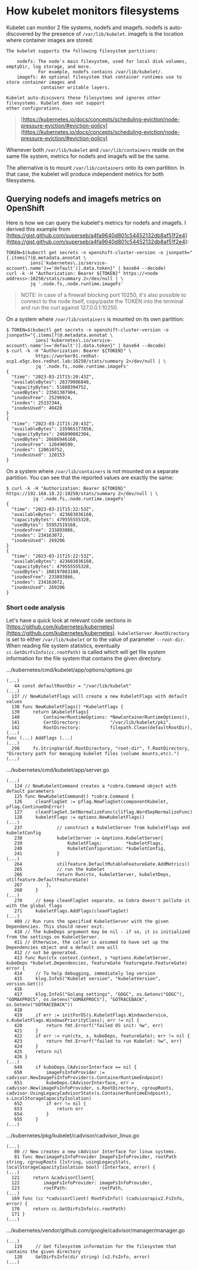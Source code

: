 # How kubelet monitors filesystems

Kubelet can monitor 2 file systems, nodefs and imagefs. nodefs is auto-discovered by the presence of `/var/lib/kubelet`.
imagefs is the location where container images are stored:

~~~
The kubelet supports the following filesystem partitions:

    nodefs: The node's main filesystem, used for local disk volumes, emptyDir, log storage, and more.
            For example, nodefs contains /var/lib/kubelet/.
    imagefs: An optional filesystem that container runtimes use to store container images and
             container writable layers.

Kubelet auto-discovers these filesystems and ignores other filesystems. Kubelet does not support
other configurations.
~~~
> [https://kubernetes.io/docs/concepts/scheduling-eviction/node-pressure-eviction/#eviction-policy](https://kubernetes.io/docs/concepts/scheduling-eviction/node-pressure-eviction/#eviction-policy)

Whenever both `/var/lib/kubelet` and `/var/lib/containers` reside on the same file system, metrics for nodefs and imagefs
will be the same.

The alternative is to mount `/var/lib/containers` onto its own partition. In that case, the kubelet will produce independent
metrics for both filesystems.

## Querying nodefs and imagefs metrics on OpenShift

Here is how we can query the kubelet's metrics for nodefs and imagefs. I derived this example from
[https://gist.github.com/superseb/a4fa9640d801c54452132db8af51f2e4](https://gist.github.com/superseb/a4fa9640d801c54452132db8af51f2e4):

~~~
TOKEN=$(kubectl get secrets -n openshift-cluster-version -o jsonpath="{.items[?(@.metadata.annotat \
         ions['kubernetes\.io/service-account\.name']=='default')].data.token}" | base64 --decode)
curl -k -H "Authorization: Bearer ${TOKEN}" https://<node address>:10250/stats/summary 2>/dev/null | \
         jq '.node.fs,.node.runtime.imageFs'
~~~
> NOTE: In case of a firewall blocking port 10250, it's also possible to connect to the node itself, copy/paste the
TOKEN into the terminal and run the curl against 127.0.0.1:10250.

On a system where `/var/lib/containers` is mounted on its own partition:

~~~
$ TOKEN=$(kubectl get secrets -n openshift-cluster-version -o jsonpath="{.items[?(@.metadata.annotat \
           ions['kubernetes\.io/service-account\.name']=='default')].data.token}" | base64 --decode)
$ curl -k -H "Authorization: Bearer ${TOKEN}" \
           https://worker01.redhat-ocp1.e5gc.bos.redhat.lab:10250/stats/summary 2>/dev/null | \
           jq '.node.fs,.node.runtime.imageFs'
{
  "time": "2023-03-21T15:20:43Z",
  "availableBytes": 28379086848,
  "capacityBytes": 51880394752,
  "usedBytes": 23501307904,
  "inodesFree": 25296924,
  "inodes": 25337344,
  "inodesUsed": 40420
}
{
  "time": "2023-03-21T15:20:43Z",
  "availableBytes": 235965177856,
  "capacityBytes": 246890082304,
  "usedBytes": 26686946160,
  "inodesFree": 120490599,
  "inodes": 120610752,
  "inodesUsed": 120153
}
~~~

On a system where `/var/lib/containers` is not mounted on a separate partition. You can see that the reported values are
exactly the same:

~~~
$ curl -k -H "Authorization: Bearer ${TOKEN}" https://192.168.18.22:10250/stats/summary 2>/dev/null | \
          jq '.node.fs,.node.runtime.imageFs'
{
  "time": "2023-03-21T15:22:53Z",
  "availableBytes": 423603036160,
  "capacityBytes": 479555555328,
  "usedBytes": 55952519168,
  "inodesFree": 233893866,
  "inodes": 234163072,
  "inodesUsed": 269206
}
{
  "time": "2023-03-21T15:22:53Z",
  "availableBytes": 423603036160,
  "capacityBytes": 479555555328,
  "usedBytes": 100197083100,
  "inodesFree": 233893866,
  "inodes": 234163072,
  "inodesUsed": 269206
}
~~~

### Short code analysis

Let's have a quick look at relevant code sections in [https://github.com/kubernetes/kubernetes](https://github.com/kubernetes/kubernetes).
`kubeletServer.RootDirectory` is set to either `/var/lib/kubelet` or to the value of parameter `--root-dir`.
When reading file system statistics, eventually `cc.GetDirFsInfo(cc.rootPath)` is called which will get file system information for the file system that contains the given directory.

.../kubernetes/cmd/kubelet/app/options/options.go

~~~
(...)
   44 const defaultRootDir = "/var/lib/kubelet"
(...)
  137 // NewKubeletFlags will create a new KubeletFlags with default values
  138 func NewKubeletFlags() *KubeletFlags {
  139     return &KubeletFlags{
  140         ContainerRuntimeOptions: *NewContainerRuntimeOptions(),
  141         CertDirectory:           "/var/lib/kubelet/pki",
  142         RootDirectory:           filepath.Clean(defaultRootDir),
(...)
func (...) AddFlags (...)
(...)
  298     fs.StringVar(&f.RootDirectory, "root-dir", f.RootDirectory, "Directory path for managing kubelet files (volume mounts,etc).")
(...)
~~~

.../kubernetes/cmd/kubelet/app/server.go

~~~
(...)
   124 // NewKubeletCommand creates a *cobra.Command object with default parameters
   125 func NewKubeletCommand() *cobra.Command {
   126     cleanFlagSet := pflag.NewFlagSet(componentKubelet, pflag.ContinueOnError)
   127     cleanFlagSet.SetNormalizeFunc(cliflag.WordSepNormalizeFunc)
   128     kubeletFlags := options.NewKubeletFlags()
(...)
   237             // construct a KubeletServer from kubeletFlags and kubeletConfig
   238             kubeletServer := &options.KubeletServer{
   239                 KubeletFlags:         *kubeletFlags,
   240                 KubeletConfiguration: *kubeletConfig,
   241             }
(...)
   264             utilfeature.DefaultMutableFeatureGate.AddMetrics()
   265             // run the kubelet
   266             return Run(ctx, kubeletServer, kubeletDeps, utilfeature.DefaultFeatureGate)
   267         },
   268     }
(...)
   270     // keep cleanFlagSet separate, so Cobra doesn't pollute it with the global flags
   271     kubeletFlags.AddFlags(cleanFlagSet)
(...)
   409 // Run runs the specified KubeletServer with the given Dependencies. This should never exit.
   410 // The kubeDeps argument may be nil - if so, it is initialized from the settings on KubeletServer.
   411 // Otherwise, the caller is assumed to have set up the Dependencies object and a default one will
   412 // not be generated.
   413 func Run(ctx context.Context, s *options.KubeletServer, kubeDeps *kubelet.Dependencies, featureGate featuregate.FeatureGate) error {
   414     // To help debugging, immediately log version
   415     klog.InfoS("Kubelet version", "kubeletVersion", version.Get())
   416
   417     klog.InfoS("Golang settings", "GOGC", os.Getenv("GOGC"), "GOMAXPROCS", os.Getenv("GOMAXPROCS"), "GOTRACEBACK", os.Getenv("GOTRACEBACK"))
   418
   419     if err := initForOS(s.KubeletFlags.WindowsService, s.KubeletFlags.WindowsPriorityClass); err != nil {
   420         return fmt.Errorf("failed OS init: %w", err)
   421     }
   422     if err := run(ctx, s, kubeDeps, featureGate); err != nil {
   423         return fmt.Errorf("failed to run Kubelet: %w", err)
   424     }
   425     return nil
   426 }
(...)
   649     if kubeDeps.CAdvisorInterface == nil {
   650         imageFsInfoProvider := cadvisor.NewImageFsInfoProvider(s.ContainerRuntimeEndpoint)
   651         kubeDeps.CAdvisorInterface, err = cadvisor.New(imageFsInfoProvider, s.RootDirectory, cgroupRoots, cadvisor.UsingLegacyCadvisorStats(s.ContainerRuntimeEndpoint), s.LocalStorageCapacityIsolation)
   652         if err != nil {
   653             return err
   654         }
   655     }
(...)
~~~

.../kubernetes/pkg/kubelet/cadvisor/cadvisor_linux.go

~~~
(...)
   80 // New creates a new cAdvisor Interface for linux systems.
   81 func New(imageFsInfoProvider ImageFsInfoProvider, rootPath string, cgroupRoots []string, usingLegacyStats, localStorageCapacityIsolation bool) (Interface, error) {
(...)
  121     return &cadvisorClient{
  122         imageFsInfoProvider: imageFsInfoProvider,
  123         rootPath:            rootPath,
(...)
  169 func (cc *cadvisorClient) RootFsInfo() (cadvisorapiv2.FsInfo, error) {
  170     return cc.GetDirFsInfo(cc.rootPath)
  171 }
(...)
~~~

.../kubernetes/vendor/github.com/google/cadvisor/manager/manager.go

~~~
(...)
   119     // Get filesystem information for the filesystem that contains the given directory
   120     GetDirFsInfo(dir string) (v2.FsInfo, error)
(...)
~~~
